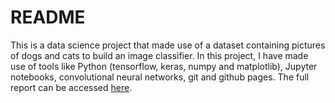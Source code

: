 # README

This is a data science project that made use of a dataset containing pictures of dogs and cats to build an image classifier. In this project, I have made use of tools like Python (tensorflow, keras, numpy and matplotlib), Jupyter notebooks, convolutional neural networks, git and github pages. The full report can be accessed [here](https://mateusmelo821.github.io/cats-vs-dogs-image-classification/). 
